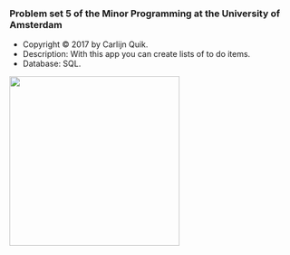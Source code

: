 ### Problem set 5 of the Minor Programming at the University of Amsterdam

- Copyright © 2017 by Carlijn Quik.
- Description: With this app you can create lists of to do items.
- Database: SQL.

<img src="https://cloud.githubusercontent.com/assets/22945709/22668645/b7b70f5e-ecc1-11e6-91d8-db5497760de1.png" width="300">
